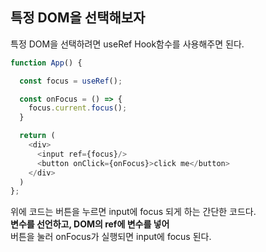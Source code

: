 ## 특정 DOM을 선택해보자

특정 DOM을 선택하려면 useRef Hook함수를 사용해주면 된다.

```js
function App() {

  const focus = useRef();

  const onFocus = () => {
    focus.current.focus();
  }

  return (
    <div>
      <input ref={focus}/>
      <button onClick={onFocus}>click me</button>
    </div>
  )
};
```

위에 코드는 버튼을 누르면 input에 focus 되게 하는 간단한 코드다.    
**변수를 선언하고, DOM의 ref에 변수를 넣어**    
버튼을 눌러 onFocus가 실행되면 input에 focus 된다.
